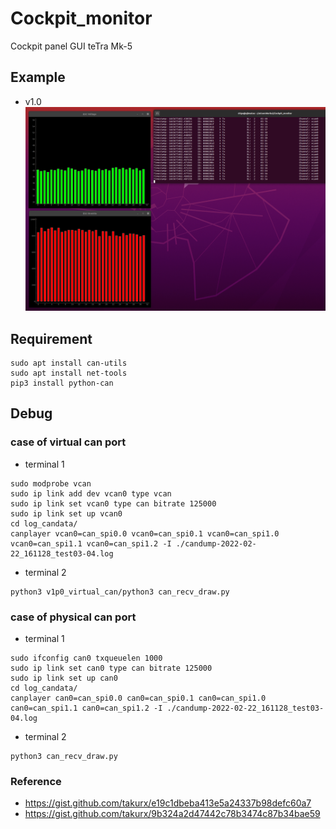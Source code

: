 # Cockpit_monitor
Cockpit panel GUI teTra Mk-5

## Example
- v1.0
![V1.0 volatage and throttle](/document/221014_v1p0_vcan_votage_throttle.png)

## Requirement
```
sudo apt install can-utils
sudo apt install net-tools
pip3 install python-can
```

## Debug
### case of virtual can port
- terminal 1
```
sudo modprobe vcan
sudo ip link add dev vcan0 type vcan
sudo ip link set vcan0 type can bitrate 125000
sudo ip link set up vcan0
cd log_candata/
canplayer vcan0=can_spi0.0 vcan0=can_spi0.1 vcan0=can_spi1.0 vcan0=can_spi1.1 vcan0=can_spi1.2 -I ./candump-2022-02-22_161128_test03-04.log
```

- terminal 2
```
python3 v1p0_virtual_can/python3 can_recv_draw.py 
```

### case of physical can port
- terminal 1
```
sudo ifconfig can0 txqueuelen 1000
sudo ip link set can0 type can bitrate 125000
sudo ip link set up can0
cd log_candata/
canplayer can0=can_spi0.0 can0=can_spi0.1 can0=can_spi1.0 can0=can_spi1.1 can0=can_spi1.2 -I ./candump-2022-02-22_161128_test03-04.log
```

- terminal 2
```
python3 can_recv_draw.py 
```

### Reference
- https://gist.github.com/takurx/e19c1dbeba413e5a24337b98defc60a7
- https://gist.github.com/takurx/9b324a2d47442c78b3474c87b34bae59
